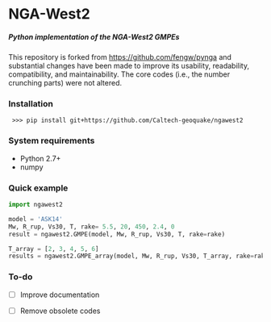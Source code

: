 # NGA-West2

##### Python implementation of the NGA-West2 GMPEs

This repository is forked from https://github.com/fengw/pynga and substantial changes have been made to improve its usability, readability, compatibility, and maintainability.  The core codes (i.e., the number crunching parts) were not altered.

### Installation

` >>> pip install git+https://github.com/Caltech-geoquake/ngawest2`

### System requirements

- Python 2.7+
- numpy

### Quick example

```python
import ngawest2

model = 'ASK14'
Mw, R_rup, Vs30, T, rake= 5.5, 20, 450, 2.4, 0
result = ngawest2.GMPE(model, Mw, R_rup, Vs30, T, rake=rake)

T_array = [2, 3, 4, 5, 6]
results = ngawest2.GMPE_array(model, Mw, R_rup, Vs30, T_array, rake=rake)
```

### To-do

- [ ] Improve documentation
- [ ] Remove obsolete codes

